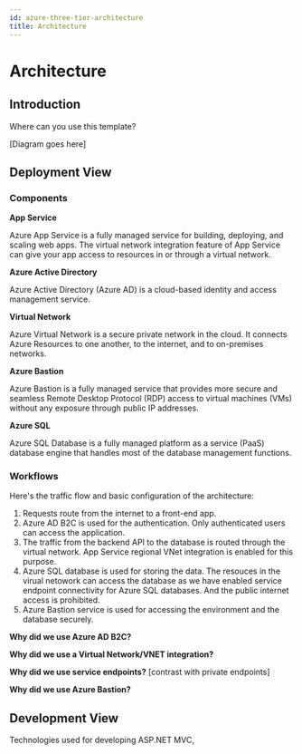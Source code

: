 ```yaml
---
id: azure-three-tier-architecture
title: Architecture
---
```


# Architecture

## Introduction
Where can you use this template?

[Diagram goes here]

## Deployment View

### Components

**App Service**

Azure App Service is a fully managed service for building, deploying, and scaling web apps. The virtual network integration feature of App Service can give your app access to resources in or through a virtual network.

**Azure Active Directory**

Azure Active Directory (Azure AD) is a cloud-based identity and access management service.

**Virtual Network**

Azure Virtual Network is a secure private network in the cloud. It connects Azure Resources to one another, to the internet, and to on-premises networks.

**Azure Bastion**

Azure Bastion is a fully managed service that provides more secure and seamless Remote Desktop Protocol (RDP) access to virtual machines (VMs) without any exposure through public IP addresses.

**Azure SQL**

Azure SQL Database is a fully managed platform as a service (PaaS) database engine that handles most of the database management functions.


### Workflows

Here's the traffic flow and basic configuration of the architecture:

1. Requests route from the internet to a front-end app.
2. Azure AD B2C is used for the authentication. Only authenticated users can access the application.
3. The traffic from the backend API to the database is routed through the virtual network. App Service regional VNet integration is enabled for this purpose. 
4. Azure SQL database is used for storing the data. The resouces in the virual netowork can access the database as we have enabled service endpoint connectivity for Azure SQL databases. And the public internet access is prohibited. 
5. Azure Bastion service is used for accessing the environment and the database securely. 


**Why did we use Azure AD B2C?**

**Why did we use a Virtual Network/VNET integration?**

**Why did we use service endpoints?**
[contrast with private endpoints]

**Why did we use Azure Bastion?**

## Development View
Technologies used for developing
ASP.NET MVC, 